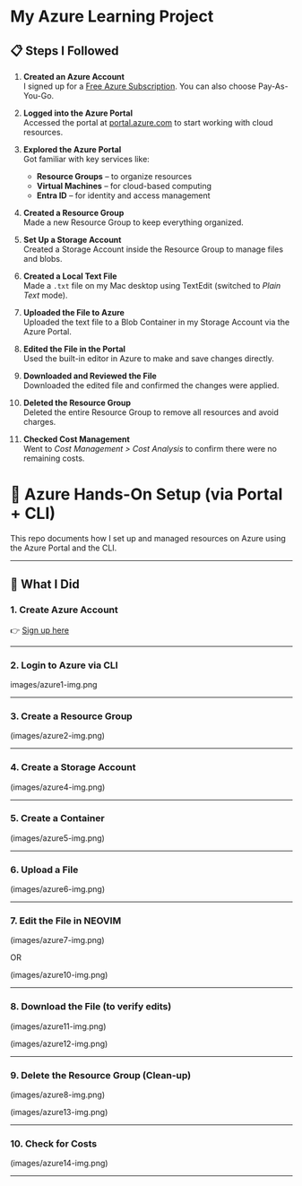 # My Azure Learning Project

## 📋 Steps I Followed

1. **Created an Azure Account**  
   I signed up for a [Free Azure Subscription](https://azure.microsoft.com/en-us/free/). You can also choose Pay-As-You-Go.

2. **Logged into the Azure Portal**  
   Accessed the portal at [portal.azure.com](https://portal.azure.com) to start working with cloud resources.

3. **Explored the Azure Portal**  
   Got familiar with key services like:  
   - **Resource Groups** – to organize resources  
   - **Virtual Machines** – for cloud-based computing  
   - **Entra ID** – for identity and access management

4. **Created a Resource Group**  
   Made a new Resource Group to keep everything organized.

5. **Set Up a Storage Account**  
   Created a Storage Account inside the Resource Group to manage files and blobs.

6. **Created a Local Text File**  
   Made a `.txt` file on my Mac desktop using TextEdit (switched to *Plain Text* mode).

7. **Uploaded the File to Azure**  
   Uploaded the text file to a Blob Container in my Storage Account via the Azure Portal.

8. **Edited the File in the Portal**  
   Used the built-in editor in Azure to make and save changes directly.

9. **Downloaded and Reviewed the File**  
   Downloaded the edited file and confirmed the changes were applied.

10. **Deleted the Resource Group**  
    Deleted the entire Resource Group to remove all resources and avoid charges.

11. **Checked Cost Management**  
    Went to *Cost Management > Cost Analysis* to confirm there were no remaining costs.

# 🚀 Azure Hands-On Setup (via Portal + CLI)

This repo documents how I set up and managed resources on Azure using the Azure Portal and the CLI.

---

## 🔧 What I Did

### 1. Create Azure Account  
👉 [Sign up here](https://azure.microsoft.com/en-us/free/)

---

### 2. Login to Azure via CLI

images/azure1-img.png

---

### 3. Create a Resource Group

(images/azure2-img.png)

---


### 4. Create a Storage Account

(images/azure4-img.png)

---


### 5. Create a Container


(images/azure5-img.png)

---


### 6. Upload a File


(images/azure6-img.png)

---


### 7. Edit the File in NEOVIM


(images/azure7-img.png)

OR 

(images/azure10-img.png)

---


### 8. Download the File (to verify edits)


(images/azure11-img.png)

(images/azure12-img.png)

---


### 9. Delete the Resource Group (Clean-up)

(images/azure8-img.png)

(images/azure13-img.png)


---


### 10. Check for Costs


(images/azure14-img.png)

---